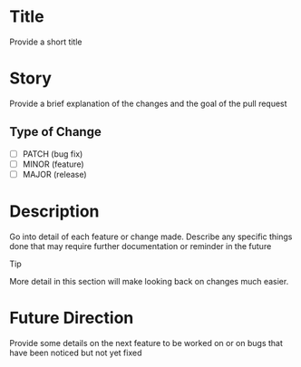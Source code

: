 # Title
Provide a short title

# Story
Provide a brief explanation of the changes and the goal of the pull request

## Type of Change
- [ ] PATCH (bug fix)
- [ ] MINOR (feature)
- [ ] MAJOR (release)

# Description
Go into detail of each feature or change made. Describe any specific things done that may require further documentation or reminder in the future

> [!TIP]
> More detail in this section will make looking back on changes much easier.

# Future Direction
Provide some details on the next feature to be worked on or on bugs that have been noticed but not yet fixed